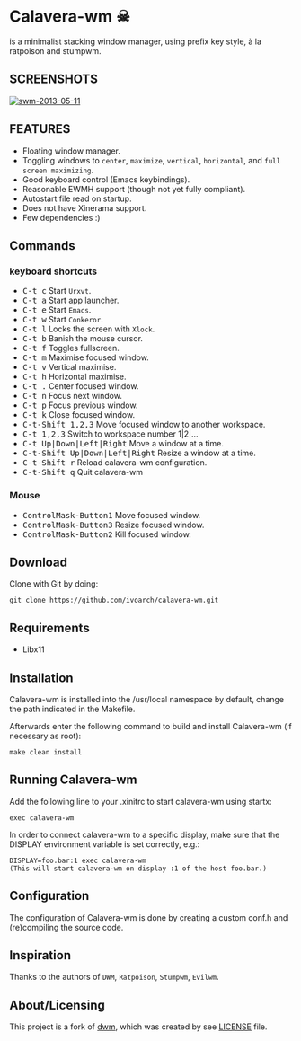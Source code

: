 # Calavera-wm ☠

is a minimalist stacking window manager, using prefix key style, à la ratpoison and stumpwm.

SCREENSHOTS
-------------
[![swm-2013-05-11](http://3image.com/images/2013/05/17/2013-05-17-1115521024x768scrot.th.png)](http://3image.com/images/2013/05/17/2013-05-17-1115521024x768scrot.png)

FEATURES
--------
- Floating window manager.
- Toggling windows to `center`, `maximize`, `vertical`, `horizontal`, and `full screen maximizing`.
- Good keyboard control (Emacs keybindings).
- Reasonable EWMH support (though not yet fully compliant).
- Autostart file read on startup.
- Does not have Xinerama support.
- Few dependencies :)

Commands
-----------------

### keyboard shortcuts

- <kbd>C-t c</kbd> Start `Urxvt`.
- <kbd>C-t a</kbd> Start app launcher.
- <kbd>C-t e</kbd> Start `Emacs`.
- <kbd>C-t w</kbd> Start `Conkeror`.
- <kbd>C-t l</kbd> Locks the screen with `Xlock`.
- <kbd>C-t b</kbd> Banish the mouse cursor.
- <kbd>C-t f</kbd> Toggles fullscreen.
- <kbd>C-t m</kbd> Maximise focused window.
- <kbd>C-t v</kbd> Vertical maximise.
- <kbd>C-t h</kbd> Horizontal maximise.
- <kbd>C-t .</kbd> Center focused window.
- <kbd>C-t n</kbd> Focus next window.
- <kbd>C-t p</kbd> Focus previous window.
- <kbd>C-t k</kbd> Close focused window.
- <kbd>C-t-Shift 1,2,3</kbd> Move focused window to another workspace.
- <kbd>C-t 1,2,3</kbd> Switch to workspace number 1|2|...
- <kbd>C-t Up|Down|Left|Right</kbd> Move a window at a time.
- <kbd>C-t-Shift Up|Down|Left|Right</kbd> Resize a window at a time. 
- <kbd>C-t-Shift r</kbd> Reload calavera-wm configuration.
- <kbd>C-t-Shift q</kbd> Quit calavera-wm

### Mouse

- <kbd>ControlMask\-Button1</kbd> Move focused window.
- <kbd>ControlMask\-Button3</kbd> Resize focused window.
- <kbd>ControlMask\-Button2</kbd> Kill focused window.

Download
--------
Clone with Git by doing:

    git clone https://github.com/ivoarch/calavera-wm.git

Requirements
------------
- Libx11

Installation
------------
Calavera-wm is installed into the /usr/local namespace by default,
change the path indicated in the Makefile.

Afterwards enter the following command to build and install Calavera-wm (if
necessary as root):

    make clean install

Running Calavera-wm
-----------
Add the following line to your .xinitrc to start calavera-wm using startx:

    exec calavera-wm

In order to connect calavera-wm to a specific display, make sure that
the DISPLAY environment variable is set correctly, e.g.:

    DISPLAY=foo.bar:1 exec calavera-wm
    (This will start calavera-wm on display :1 of the host foo.bar.)

Configuration
-------------
The configuration of Calavera-wm is done by creating a custom conf.h
and (re)compiling the source code.

Inspiration
-------------
Thanks to the authors of `DWM`, `Ratpoison`, `Stumpwm`, `Evilwm`.

About/Licensing
----------------
This project is a fork of [dwm](http://dwm.suckless.org/), which was created by see [LICENSE](https://raw.github.com/ivoarch/calavera-wm/master/LICENSE) file.

